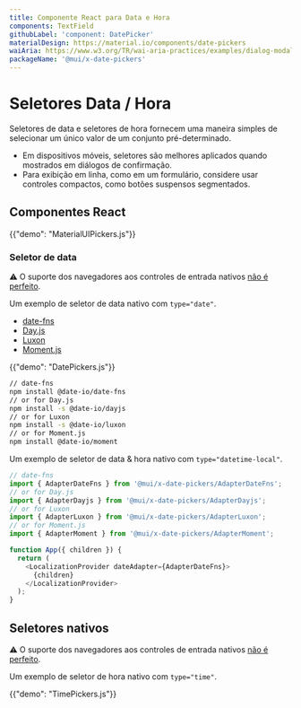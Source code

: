 ```yaml
---
title: Componente React para Data e Hora
components: TextField
githubLabel: 'component: DatePicker'
materialDesign: https://material.io/components/date-pickers
waiAria: https://www.w3.org/TR/wai-aria-practices/examples/dialog-modal/datepicker-dialog.html
packageName: '@mui/x-date-pickers'
---
```


# Seletores Data / Hora

<p class="description">Seletores de data e seletores de hora fornecem uma maneira simples de selecionar um único valor de um conjunto pré-determinado.</p>

- Em dispositivos móveis, seletores são melhores aplicados quando mostrados em diálogos de confirmação.
- Para exibição em linha, como em um formulário, considere usar controles compactos, como botões suspensos segmentados.

## Componentes React

{{"demo": "MaterialUIPickers.js"}}

### Seletor de data

⚠️ O suporte dos navegadores aos controles de entrada nativos [não é perfeito](https://caniuse.com/#feat=input-datetime).

Um exemplo de seletor de data nativo com `type="date"`.

- [date-fns](https://date-fns.org/)
- [Day.js](https://day.js.org/)
- [Luxon](https://moment.github.io/luxon/#/)
- [Moment.js](https://momentjs.com/)

{{"demo": "DatePickers.js"}}

```sh
// date-fns
npm install @date-io/date-fns
// or for Day.js
npm install -s @date-io/dayjs
// or for Luxon
npm install -s @date-io/luxon
// or for Moment.js
npm install @date-io/moment
```

Um exemplo de seletor de data & hora nativo com `type="datetime-local"`.

```js
// date-fns
import { AdapterDateFns } from '@mui/x-date-pickers/AdapterDateFns';
// or for Day.js
import { AdapterDayjs } from '@mui/x-date-pickers/AdapterDayjs';
// or for Luxon
import { AdapterLuxon } from '@mui/x-date-pickers/AdapterLuxon';
// or for Moment.js
import { AdapterMoment } from '@mui/x-date-pickers/AdapterMoment';

function App({ children }) {
  return (
    <LocalizationProvider dateAdapter={AdapterDateFns}>
      {children}
    </LocalizationProvider>
  );
}
```

## Seletores nativos

⚠️ O suporte dos navegadores aos controles de entrada nativos [não é perfeito](https://caniuse.com/#feat=input-datetime).

Um exemplo de seletor de hora nativo com `type="time"`.

{{"demo": "TimePickers.js"}}
